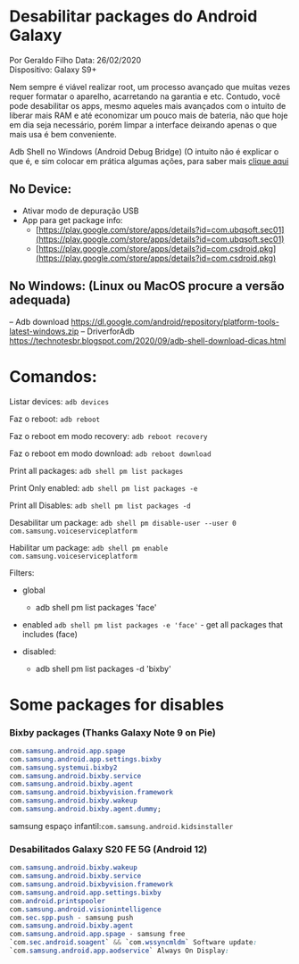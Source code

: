 # Desabilitar packages do Android Galaxy

Por Geraldo Filho
Data: 26/02/2020  
Dispositivo: Galaxy S9+

Nem sempre é viável realizar root, um processo avançado que muitas vezes requer formatar o aparelho, acarretando na garantia e etc. Contudo, você pode desabilitar os apps, mesmo aqueles mais avançados com o intuito de liberar mais RAM e até economizar um pouco mais de bateria, não que hoje em dia seja necessário, porém limpar a interface deixando apenas o que mais usa é bem conveniente.

Adb Shell no Windows (Android Debug Bridge) (O intuito não é explicar o que é, e sim colocar em prática algumas ações, para saber mais [clique aqui](https://www.androidpit.com.br/adb-drivers-android-windows)

## No Device:

- Ativar modo de depuração USB
- App para get package info:
  - [https://play.google.com/store/apps/details?id=com.ubqsoft.sec01](https://play.google.com/store/apps/details?id=com.ubqsoft.sec01)
  - [https://play.google.com/store/apps/details?id=com.csdroid.pkg](https://play.google.com/store/apps/details?id=com.csdroid.pkg)

## No Windows: (Linux ou MacOS procure a versão adequada)

– Adb download https://dl.google.com/android/repository/platform-tools-latest-windows.zip
– DriverforAdb
https://technotesbr.blogspot.com/2020/09/adb-shell-download-dicas.html

# Comandos:

Listar devices:
`adb devices`

Faz o reboot:
`adb reboot`

Faz o reboot em modo recovery:
`adb reboot recovery`

Faz o reboot em modo download:
`adb reboot download`

Print all packages:
`adb shell pm list packages`

Print Only enabled:
`adb shell pm list packages -e`

Print all Disables:
`adb shell pm list packages -d`

Desabilitar um package:
`adb shell pm disable-user --user 0 com.samsung.voiceserviceplatform`

Habilitar um package:
`adb shell pm enable com.samsung.voiceserviceplatform`

Filters:

- global
  - adb shell pm list packages 'face'
- enabled
  `adb shell pm list packages -e 'face'` - get all packages that includes (face)

- disabled:
  - adb shell pm list packages -d 'bixby'

# Some packages for disables

### Bixby packages (Thanks Galaxy Note 9 on Pie)

```css
com.samsung.android.app.spage
com.samsung.android.app.settings.bixby
com.samsung.systemui.bixby2
com.samsung.android.bixby.service
com.samsung.android.bixby.agent
com.samsung.android.bixbyvision.framework
com.samsung.android.bixby.wakeup
com.samsung.android.bixby.agent.dummy;
```

samsung espaço infantil:`com.samsung.android.kidsinstaller`



### Desabilitados Galaxy S20 FE 5G (Android 12)

```css
com.samsung.android.bixby.wakeup
com.samsung.android.bixby.service
com.samsung.android.bixbyvision.framework
com.samsung.android.app.settings.bixby
com.android.printspooler
com.samsung.android.visionintelligence
com.sec.spp.push - samsung push
com.samsung.android.bixby.agent
com.samsung.android.app.spage - samsung free
`com.sec.android.soagent` && `com.wssyncmldm` Software update: 
`com.samsung.android.app.aodservice` Always On Display: 
```
